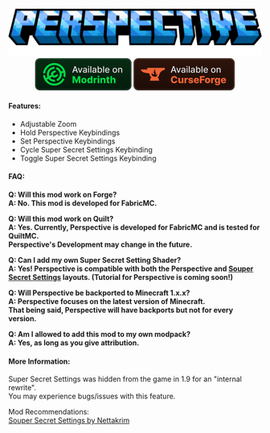 <div align="center">
    </br>
    <img src="https://raw.githubusercontent.com/MCLegoMan/Perspective/1.20.x/docs/img/logo/release.png">
    <a href="https://modrinth.com/mod/mclegoman-perspective"><img src="https://raw.githubusercontent.com/intergrav/devins-badges/v3/assets/cozy/available/modrinth_64h.png"></a>
    <a href="https://www.curseforge.com/minecraft/mc-mods/perspective"><img src="https://raw.githubusercontent.com/intergrav/devins-badges/v3/assets/cozy/available/curseforge_64h.png"></a>
</div>

#### Features:
+ Adjustable Zoom
+ Hold Perspective Keybindings
+ Set Perspective Keybindings
+ Cycle Super Secret Settings Keybinding
+ Toggle Super Secret Settings Keybinding

#### FAQ:
**Q: Will this mod work on Forge?**  
**A: No. This mod is developed for FabricMC.**

**Q: Will this mod work on Quilt?**  
**A: Yes. Currently, Perspective is developed for FabricMC and is tested for QuiltMC.**  
**Perspective's Development may change in the future.**

**Q: Can I add my own Super Secret Setting Shader?**  
**A: Yes! Perspective is compatible with both the Perspective and [Souper Secret Settings](https://github.com/Nettakrim/Souper-Secret-Settings/blob/main/ResourcepackGuide/ResourcepackGuide.md) layouts.  (Tutorial for Perspective is coming soon!)**

**Q: Will Perspective be backported to Minecraft 1.x.x?**  
**A: Perspective focuses on the latest version of Minecraft.**  
**That being said, Perspective will have backports but not for every version.**

**Q: Am I allowed to add this mod to my own modpack?**  
**A: Yes, as long as you give attribution.**

#### More Information:
Super Secret Settings was hidden from the game in 1.9 for an "internal rewrite".  
You may experience bugs/issues with this feature.

Mod Recommendations:  
[Souper Secret Settings by Nettakrim](https://modrinth.com/mod/souper-secret-settings)  